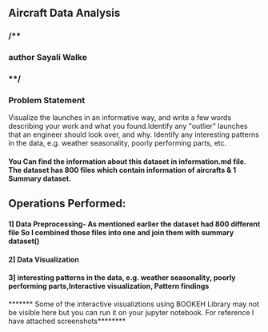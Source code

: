 ## Aircraft Data Analysis
### /**

### author Sayali Walke

### **/
### Problem Statement
Visualize the launches in an informative way, and write a few words describing your work and what you found.Identify any "outlier" launches that an engineer should look over, and why. Identify any interesting patterns in the data, e.g. weather seasonality, poorly performing parts, etc.

#### You Can find the information about this dataset in information.md file. The dataset has 800 files which contain information of aircrafts &  1 Summary dataset.

## Operations Performed:
#### 1] Data Preprocessing- As mentioned earlier the dataset had 800 different file So I combined those files into one and join them with summary dataset() 
#### 2] Data Visualization
#### 3] interesting patterns in the data, e.g. weather seasonality, poorly performing parts,Interactive visualization, Pattern findings
******* Some of the interactive visualiztions using BOOKEH Library may not be visible here but you can run it on your jupyter notebook.
For reference I have attached screenshots********

